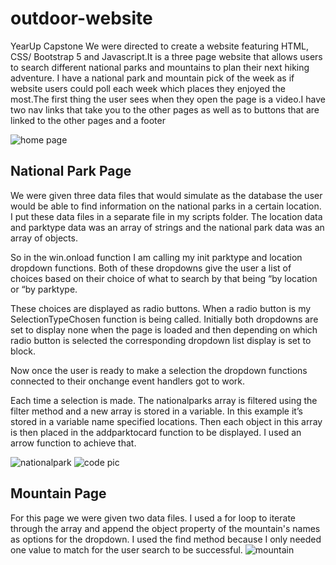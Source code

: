 # outdoor-website
YearUp Capstone
 We were directed to create a website featuring HTML, CSS/ Bootstrap 5 and Javascript.It is a three page website that allows users to search different national parks and mountains to plan their next hiking adventure. I have  a national park and mountain pick of the week as if website users could poll each week which places they enjoyed the most.The first thing the user sees when they open the page is a video.I have two nav links that take you to the other pages as well as to buttons that are linked to the other pages and a footer

![home page](https://github.com/ojohnson1/outdoor-website/assets/77747463/baf6e895-c719-46e0-a41e-e4efeb6ac45b)

## National Park Page
 We were given three data files that would simulate as the database the user would be able to find information on the national parks in a certain location. I put these data files in a separate file in my scripts folder. The location data and parktype data was an array of strings and the national park data was an array of objects. 

So in the win.onload function I am calling my init parktype and location dropdown functions. Both of these dropdowns give the user a list of choices based on their choice of what to search by that being “by location or “by parktype. 

These choices are displayed as radio buttons. When a radio button is my SelectionTypeChosen function is being called. 
Initially both dropdowns are set to display none when the page is loaded and then depending on which radio button is selected the corresponding dropdown list display is set to block. 

Now once the user is ready to make a selection the dropdown functions connected to their onchange event handlers got to work.

Each time a selection is made.  The nationalparks array is filtered using the filter method and a new array is stored in a variable. In this example it’s stored in a variable name specified locations. Then each object in this array is then placed in the addparktocard function to be displayed. I used an arrow function to achieve that. 

![nationalpark](https://github.com/ojohnson1/outdoor-website/assets/77747463/727619dc-b9b3-4f02-9e3b-cbd8a0e457dd)
![code pic](https://github.com/ojohnson1/outdoor-website/assets/77747463/bd671e41-d231-4014-9899-0f0d14da4b19)

## Mountain Page
 For this page we were given two data files. I used a for loop to iterate through the array and append the object property of the mountain's names as  options for the dropdown. I used the find method because I only needed one value to match for the user search to be successful.
![mountain](https://github.com/ojohnson1/outdoor-website/assets/77747463/eb66edac-7c39-4258-994e-8c17018c2e1d)
